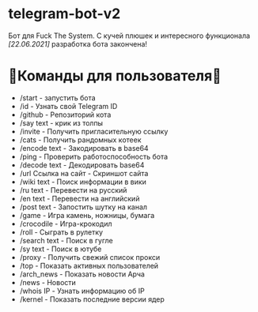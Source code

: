 # telegram-bot-v2
Бот для Fuck The System. С кучей плюшек и интересного функционала
*[22.06.2021]* разработка бота закончена!

📎Команды для пользователя📎
===========================

- /start - запустить бота
- /id - Узнать свой Telegram ID
- /github - Репозиторий кота
- /say text - крик из толпы
- /invite - Получить пригласительную ссылку
- /cats - Получить рандомных котеек
- /encode text - Закодировать в base64
- /ping - Проверить работоспособность бота
- /decode text - Декодировать base64
- /url Ссылка на сайт - Скриншот сайта
- /wiki text - Поиск информации в вики
- /ru text - Перевести на русский
- /en text - Перевести на английский
- /post text - Запостить шутку на канал
- /game - Игра камень, ножницы, бумага
- /crocodile - Игра-крокодил
- /roll - Сыграть в рулетку
- /search text - Поиск в гугле
- /sy text - Поиск в ютубе
- /proxy - Получить свежий список прокси
- /top - Показать активных пользователей
- /arch_news - Показать новости Арча
- /news - Новости
- /whois IP - Узнать информацию об IP
- /kernel - Показать последние версии ядер
